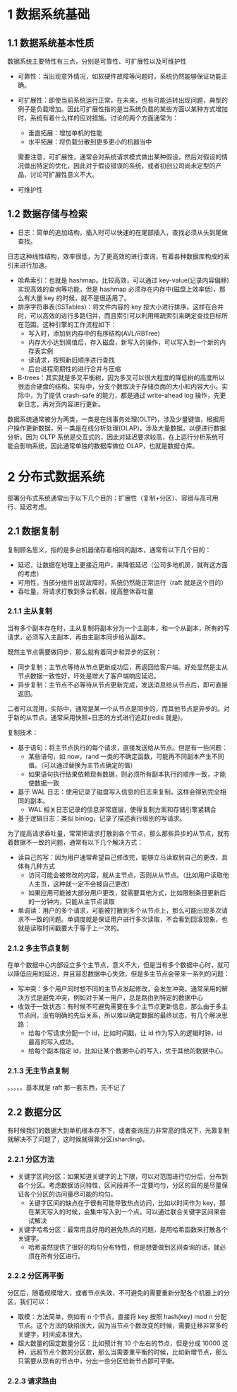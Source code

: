 # 1 数据系统基础

## 1.1 数据系统基本性质

数据系统主要特性有三点，分别是可靠性、可扩展性以及可维护性

* 可靠性：当出现意外情况，如软硬件故障等问题时，系统仍然能够保证功能正确。

* 可扩展性：即使当前系统运行正常，在未来，也有可能运转出现问题，典型的例子是负载增加。因此可扩展性指的是当系统负载的某些方面以某种方式增加时，系统有着什么样的应对措施。讨论的两个方面通常为：

  * 垂直拓展：增加单机的性能
  * 水平拓展：将负载分散到更多更小的机器当中

  需要注意，可扩展性，通常会对系统请求模式做出某种假设，然后对假设的情况做出特定的优化，因此对于假设错误的系统，或者初创公司尚未定型的产品，讨论可扩展性意义不大。

* 可维护性

## 1.2 数据存储与检索

* 日志：简单的追加结构，插入时可以快速的在尾部插入，查找必须从头到尾做查找。

日志这种线性结构，效率很低，为了更高效的进行查询，有着各种数据库构成的索引来进行加速。

* 哈希索引：也就是 hashmap。比较高效，可以通过 key-value(记录内容偏移)实现高效的查询等功能，但是 hashmap 必须存在内存中(磁盘上效率低)，那么有大量 key 的时候，就不是很适用了。
* 排序字符串表(SSTables)：将文件内容的 key 按大小进行排序。这样在合并时，可以高效的进行多路归并，而且索引可以利用稀疏索引来确定查找目标所在范围。这种引擎的工作流程如下：
  * 写入时，添加到内存中的有序结构(AVL/RBTree)
  * 内存大小达到阈值后，存入磁盘，新写入的操作，可以写入到一个新的内存表实例
  * 读请求，按照新旧顺序进行查找
  * 后台进程周期性的进行合并与压缩
* B-trees：其实就是多叉平衡树，因为多叉可以很大程度的降低树的高度所以很适合硬盘的结构。实际中，分支个数取决于存储页面的大小和内容大小。实际中，为了提供 crash-safe 的能力，都是通过 write-ahead log 操作，先更新日志，再对页内容进行更新。

数据系统通常被分为两类，一类是在线事务处理(OLTP)，涉及少量键值，根据用户操作更新数据，另一类是在线分析处理(OLAP)，涉及大量数据，以便进行数据分析。因为 OLTP 系统是交互式的，因此对延迟要求较高，在上运行分析系统可能会影响系统，因此通常单独的数据库做位 OLAP，也就是数据仓库。

# 2 分布式数据系统

部署分布式系统通常出于以下几个目的：扩展性（复制+分区）、容错与高可用行、延迟考虑。

## 2.1 数据复制

复制顾名思义，指的是多台机器储存着相同的副本，通常有以下几个目的：

* 延迟，让数据在地理上更接近用户，来降低延迟（公司多地机房，就有这方面的考虑）
* 可用性，当部分组件出现故障时，系统仍然能正常运行（raft 就是这个目的）
* 吞吐量，将请求打散到多台机器，提高整体吞吐量

### 2.1.1 主从复制

当有多个副本存在时，主从复制将副本分为一个主副本，和一个从副本，所有的写请求，必须写入主副本，再由主副本同步给从副本。

既然主节点需要做同步，那么就有着同步和异步的区别：

* 同步复制：主节点等待从节点更新成功后，再返回给客户端。好处显然是主从节点数据一致性好，坏处是增大了客户端响应延迟。
* 异步复制：主节点不必等待从节点更新完成，发送消息给从节点后，即可直接返回。

二者可以混用，实际中，通常是某一个从节点是同步的，而其他节点是异步的。对于新的从节点，通常采用快照+日志的方式进行追赶(redis 就是)。

复制技术：

* 基于语句：将主节点执行的每个请求，直接发送给从节点。但是有一些问题：
  * 某些语句，如 now，rand 一类的不确定函数，可能再不同副本产生不同值。（可以通过替换为主节点确定的值）
  * 如果语句执行结果依赖现有数据，则必须所有副本执行的顺序一致，才能使数据一致
* 基于 WAL 日志：使用记录了磁盘写入信息的日志来复制，这样会得到完全相同的副本。
  * WAL 相关日志记录的信息非常底层，使得复制方案和存储引擎紧耦合
* 基于逻辑日志：类似 binlog，记录了描述表行级别的写请求。

为了提高请求吞吐量，常常把请求打散到各个节点，那么那些异步的从节点，就有着数据不一致的问题，通常有以下几个解决方式：

* 读自己的写：因为用户通常希望自己修改完，能够立马读取到自己的更改，具体有几种方式
  * 访问可能会被修改的内容，就从主节点，否则从从节点。（比如用户读取他人主页，这种就一定不会被自己更改）
  * 如果应用可能被大部分用户更改，就需要其他方式，比如限制条目更新后的一分钟内，只能从主节点读取
* 单调读：用户的多个请求，可能被打散到多个从节点上，那么可能出现多次请求不一致的问题。单调度就是保证用户进行多次读取，不会看到回滚现象，也就是读取时间戳要大于等于上一次的。

### 2.1.2 多主节点复制

在单个数据中心内部设立多个主节点，意义不大，但是当有多个数据中心时，就可以降低应用的延迟，并且容忍数据中心失效，但是多主节点会带来一系列的问题：

* 写冲突：多个用户同时想不同的主节点发起修改，会发生冲突。通常采用的解决方式是避免冲突，例如对于某一用户，总是路由到特定的数据中心
* 收敛于一致状态：有时候不可避免需要在多个主节点更新信息，那么由于多主节点间，没有明确的先后关系，所以难以确定数据的最终状态，有几个解决思路：
  * 给每个写请求分配一个 id，比如时间戳，让 id 作为写入的逻辑时钟，id 最高的写入成功。
  * 给每个副本指定 id，比如让某个数据中心的写入，优于其他的数据中心。

### 2.1.3 无主节点复制

。。。。。基本就是 raft 那一套东西，先不记了

## 2.2 数据分区

有时候我们的数据大到单机根本存不下，或者查询压力非常高的情况下，光靠复制就解决不了问题了，这时候就得靠分区(sharding)。

### 2.2.1 分区方法

* 关键字区间分区：如果知道关键字的上下限，可以对范围进行切分后，分布到各个分区。考虑数据访问特性，区间段并不一定要均匀，分区的目的是尽量保证各个分区的访问量尽可能的均匀。
  * 关键字区间的缺点在于很有可能导致热点访问，比如以时间作为 key，那在某天写入的时候，会集中写入到一个点。可以通过联合关键字区间来尝试解决
* 关键字哈希分区：最常用且好用的避免热点的问题，是用哈希函数来打散各个关键字。
  * 哈希虽然提供了很好的均匀分布特性，但是想要做到区间查询的话，就必须在所有分区进行。

### 2.2.2 分区再平衡

分区后，随着规模增大，或者节点失效，不可避免的需要重新分配各个机器上的分区，我们可以：

* 取模：方法简单，例如有 n 个节点，直接将 key 按照 hash(key)  mod n 分配节点。这个方法的缺陷很大，因为当节点个数改变的时候，需要迁移非常多的关键字，时间成本很大。
* 超大数量的固定数量分区：比如预计有 10 个左右的节点，但是分成 10000 这种，远超节点个数的分区数，那么当需要重平衡的时候，比如新增节点，那么只需要从现有的节点中，分出一些分区给新节点即可平衡。

### 2.2.3 请求路由





